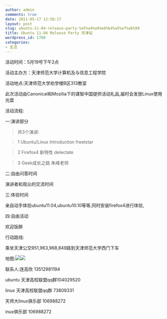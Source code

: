 ```yaml
---
author: admin
comments: true
date: 2011-05-17 12:58:17
layout: post
slug: ubuntu-11-04-release-party-%e5%a4%a9%e6%b4%a5%e7%ab%99
title: Ubuntu 11.04 Release Party 天津站
wordpress_id: 1708
categories:
- 生活
---
```


活动时间：5月19号下午2点 

活动主办方：天津师范大学计算机及与信息工程学院 

活动地点:天津师范大学劝学楼B区313教室 

此次活动由Canonical和Mozilia下的谋智中国提供活动礼品,届时会发放Linux使用光盘 

活动流程: 

一:演讲部分  

> 共3个演讲:  

> 1 Ubuntu/Linux Introduction  freetstar  

> 2 Firefox4 新特性         delectate  

> 3 Geek成长之路            朱峰老师  

二:自由问答时间  

演讲者和观众的交流时间  

三:体验时间  

亲自动手体验ubuntu11.04,ubuntu10.10等等,同时安装firefox4进行体验,  

四:自由活动  

欢迎饭醉 

行动路线:  

乘坐天津公交951,963,968,849路到天津师范大学西门下车 

地图:![](http://edge.imgur.com/Njkb2.png)![](http://edge.imgur.com/lzNWC.png)

联系人:连高欣 13512981194 

ubuntu 天津高校联盟qq群104029520  

linux 天津高校联盟qq群 73809331  

天师大linux俱乐部  106988272 

inux俱乐部  106988272 

